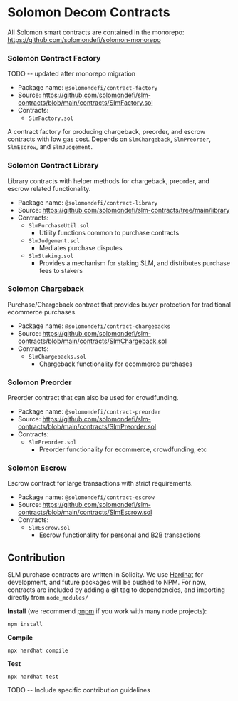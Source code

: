 # Solomon Decom Contracts

All Solomon smart contracts are contained in the monorepo: https://github.com/solomondefi/solomon-monorepo

### Solomon Contract Factory

TODO -- updated after monorepo migration

- Package name: `@solomondefi/contract-factory`
- Source: https://github.com/solomondefi/slm-contracts/blob/main/contracts/SlmFactory.sol
- Contracts:
  - `SlmFactory.sol`

A contract factory for producing chargeback, preorder, and escrow contracts with low gas cost. Depends on `SlmChargeback`, `SlmPreorder`,
`SlmEscrow`, and `SlmJudgement`.

### Solomon Contract Library

Library contracts with helper methods for chargeback, preorder, and escrow related functionality.

- Package name: `@solomondefi/contract-library`
- Source: https://github.com/solomondefi/slm-contracts/tree/main/library
- Contracts:
  - `SlmPurchaseUtil.sol`
    - Utility functions common to purchase contracts
  - `SlmJudgement.sol`
    - Mediates purchase disputes
  - `SlmStaking.sol`
    - Provides a mechanism for staking SLM, and distributes purchase fees to stakers

### Solomon Chargeback

Purchase/Chargeback contract that provides buyer protection for traditional ecommerce purchases.

- Package name: `@solomondefi/contract-chargebacks`
- Source: https://github.com/solomondefi/slm-contracts/blob/main/contracts/SlmChargeback.sol
- Contracts:
  - `SlmChargebacks.sol`
    - Chargeback functionality for ecommerce purchases

### Solomon Preorder

Preorder contract that can also be used for crowdfunding.

- Package name: `@solomondefi/contract-preorder`
- Source: https://github.com/solomondefi/slm-contracts/blob/main/contracts/SlmPreorder.sol
- Contracts:
  - `SlmPreorder.sol`
    - Preorder functionality for ecommerce, crowdfunding, etc

### Solomon Escrow

Escrow contract for large transactions with strict requirements.

- Package name: `@solomondefi/contract-escrow`
- Source: https://github.com/solomondefi/slm-contracts/blob/main/contracts/SlmEscrow.sol
- Contracts:
  - `SlmEscrow.sol`
    - Escrow functionality for personal and B2B transactions

## Contribution

SLM purchase contracts are written in Solidity. We use [Hardhat](https://hardhat.org/) for development, and future packages will be pushed
to NPM. For now, contracts are included by adding a git tag to dependencies, and importing directly from `node_modules/`

**Install** (we recommend [pnpm](https://pnpm.js.org/) if you work with many node projects):

```
npm install
```

**Compile**

```
npx hardhat compile
```

**Test**

```
npx hardhat test
```

TODO -- Include specific contribution guidelines
